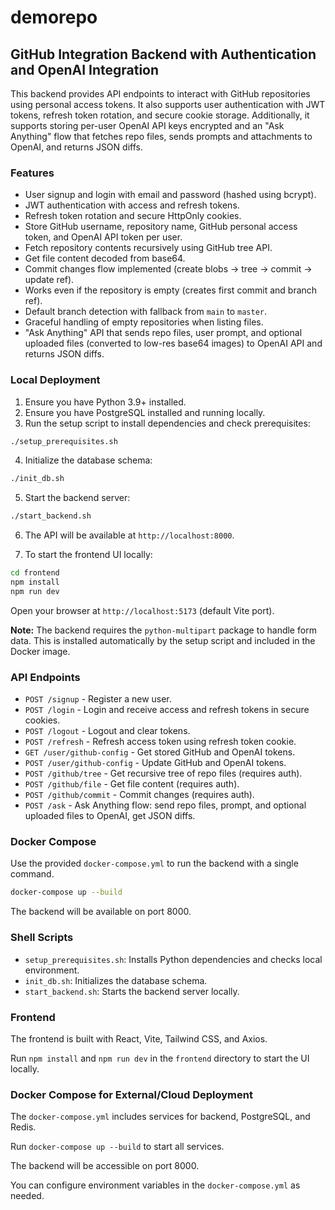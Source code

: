 # demorepo

## GitHub Integration Backend with Authentication and OpenAI Integration

This backend provides API endpoints to interact with GitHub repositories using personal access tokens.
It also supports user authentication with JWT tokens, refresh token rotation, and secure cookie storage.
Additionally, it supports storing per-user OpenAI API keys encrypted and an "Ask Anything" flow that fetches repo files, sends prompts and attachments to OpenAI, and returns JSON diffs.

### Features

- User signup and login with email and password (hashed using bcrypt).
- JWT authentication with access and refresh tokens.
- Refresh token rotation and secure HttpOnly cookies.
- Store GitHub username, repository name, GitHub personal access token, and OpenAI API token per user.
- Fetch repository contents recursively using GitHub tree API.
- Get file content decoded from base64.
- Commit changes flow implemented (create blobs -> tree -> commit -> update ref).
- Works even if the repository is empty (creates first commit and branch ref).
- Default branch detection with fallback from `main` to `master`.
- Graceful handling of empty repositories when listing files.
- "Ask Anything" API that sends repo files, user prompt, and optional uploaded files (converted to low-res base64 images) to OpenAI API and returns JSON diffs.

### Local Deployment

1. Ensure you have Python 3.9+ installed.
2. Ensure you have PostgreSQL installed and running locally.
3. Run the setup script to install dependencies and check prerequisites:

```bash
./setup_prerequisites.sh
```

4. Initialize the database schema:

```bash
./init_db.sh
```

5. Start the backend server:

```bash
./start_backend.sh
```

6. The API will be available at `http://localhost:8000`.

7. To start the frontend UI locally:

```bash
cd frontend
npm install
npm run dev
```

Open your browser at `http://localhost:5173` (default Vite port).

**Note:** The backend requires the `python-multipart` package to handle form data. This is installed automatically by the setup script and included in the Docker image.

### API Endpoints

- `POST /signup` - Register a new user.
- `POST /login` - Login and receive access and refresh tokens in secure cookies.
- `POST /logout` - Logout and clear tokens.
- `POST /refresh` - Refresh access token using refresh token cookie.
- `GET /user/github-config` - Get stored GitHub and OpenAI tokens.
- `POST /user/github-config` - Update GitHub and OpenAI tokens.
- `POST /github/tree` - Get recursive tree of repo files (requires auth).
- `POST /github/file` - Get file content (requires auth).
- `POST /github/commit` - Commit changes (requires auth).
- `POST /ask` - Ask Anything flow: send repo files, prompt, and optional uploaded files to OpenAI, get JSON diffs.

### Docker Compose

Use the provided `docker-compose.yml` to run the backend with a single command.

```bash
docker-compose up --build
```

The backend will be available on port 8000.

### Shell Scripts

- `setup_prerequisites.sh`: Installs Python dependencies and checks local environment.
- `init_db.sh`: Initializes the database schema.
- `start_backend.sh`: Starts the backend server locally.

### Frontend

The frontend is built with React, Vite, Tailwind CSS, and Axios.

Run `npm install` and `npm run dev` in the `frontend` directory to start the UI locally.

### Docker Compose for External/Cloud Deployment

The `docker-compose.yml` includes services for backend, PostgreSQL, and Redis.

Run `docker-compose up --build` to start all services.

The backend will be accessible on port 8000.

You can configure environment variables in the `docker-compose.yml` as needed.
